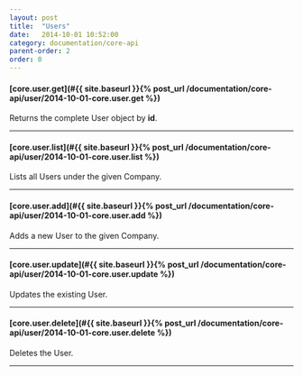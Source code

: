 ```yaml
---
layout: post
title:  "Users"
date:   2014-10-01 10:52:00
category: documentation/core-api
parent-order: 2
order: 0
---
```


#### [core.user.get](#{{ site.baseurl }}{% post_url /documentation/core-api/user/2014-10-01-core.user.get %})

Returns the complete User object by **id**.

***

#### [core.user.list](#{{ site.baseurl }}{% post_url /documentation/core-api/user/2014-10-01-core.user.list %})

Lists all Users under the given Company.

***

#### [core.user.add](#{{ site.baseurl }}{% post_url /documentation/core-api/user/2014-10-01-core.user.add %})

Adds a new User to the given Company.

***

#### [core.user.update](#{{ site.baseurl }}{% post_url /documentation/core-api/user/2014-10-01-core.user.update %})

Updates the existing User.

***

#### [core.user.delete](#{{ site.baseurl }}{% post_url /documentation/core-api/user/2014-10-01-core.user.delete %})

Deletes the User.

***